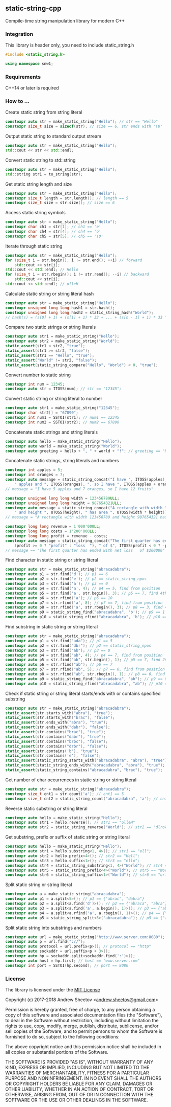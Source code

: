 ## static-string-cpp

Compile-time string manipulation library for modern C++

### Integration

This library is header only, you need to include static_string.h

```cpp
#include <static_string.h>

using namespace snw1;
```

### Requirements

C++14 or later is required

### How to ...

Create static string from string literal

```cpp
constexpr auto str = make_static_string("Hello"); // str == "Hello"
constexpr size_t size = sizeof(str); // size == 6, str ends with '\0'
```

Output static string to standard output stream

```cpp
constexpr auto str = make_static_string("Hello");
std::cout << str << std::endl;
```

Convert static string to std::string

```cpp
constexpr auto str = make_static_string("Hello");
std::string str1 = to_string(str);
```

Get static string length and size

```cpp
constexpr auto str = make_static_string("Hello");
constexpr size_t length = str.length(); // length == 5
constexpr size_t size = str.size(); // size == 6
```

Access static string symbols

```cpp
constexpr auto str = make_static_string("Hello");
constexpr char ch1 = str[1]; // ch1 == 'e'
constexpr char ch4 = str[4]; // ch4 == 'o'
constexpr char ch5 = str[5]; // ch5 == '\0'
```

Iterate through static string

```cpp
constexpr auto str = make_static_string("Hello");
for (size_t i = str.begin(); i != str.end(); ++i) // forward
    std::cout << str[i];
std::cout << std::endl; // Hello
for (size_t i = str.rbegin(); i != str.rend(); --i) // backward
    std::cout << str[i];
std::cout << std::endl; // olleH
```

Calculate static string or string literal hash

```cpp
constexpr auto str = make_static_string("Hello");
constexpr unsigned long long hash1 = str.hash();
constexpr unsigned long long hash2 = static_string_hash("World");
// hash(s) = (s[0] + 1) + (s[1] + 1) * 33 + ... + (s[n - 1] + 1) * 33 ^ (n - 1) + 5381 * 33 ^ n mod 2 ^ 64
```

Compare two static strings or string literals

```cpp
constexpr auto str1 = make_static_string("Hello");
constexpr auto str2 = make_static_string("World");
static_assert(str1 < str2, "true");
static_assert(str1 >= str2, "false");
static_assert(str1 == "Hello", "true");
static_assert("World" != str2, "false");
static_assert(static_string_compare("Hello", "World") < 0, "true");
```

Convert number to static string

```cpp
constexpr int num = 12345;
constexpr auto str = ITOSS(num); // str == "12345";
```

Convert static string or string literal to number

```cpp
constexpr auto str1 = make_static_string("12345");
constexpr char str2[] = "67890";
constexpr int num1 = SSTOI(str1); // num1 == 12345
constexpr int num2 = SSTOI(str2); // num2 == 67890
```

Concatenate static strings and string literals

```cpp
constexpr auto hello = make_static_string("Hello");
constexpr auto world = make_static_string("World");
constexpr auto greeting = hello + ", " + world + "!"; // greeting == "Hello, World!"
```

Concatenate static strings, string literals and numbers

```cpp
constexpr int apples = 5;
constexpr int oranges = 7;
constexpr auto message = static_string_concat("I have ", ITOSS(apples), 
    " apples and ", ITOSS(oranges), ", so I have ", ITOSS(apples + oranges), " fruits");
// message = "I have 5 apples and 7 oranges, so I have 12 fruits"    
```

```cpp
constexpr unsigned long long width = 123456789ULL;
constexpr unsigned long long height = 987654321ULL;
constexpr auto message = static_string_concat("A rectangle with width ", UTOSS(width), 
    " and height ", UTOSS(height), " has area ", UTOSS(width * height));
// message = "A rectangle with width 123456789 and height 987654321 has area 121932631112635269"    
```

```cpp
constexpr long long revenue = 1'000'000LL;
constexpr long long costs = 1'200'000LL;
constexpr long long profit = revenue - costs;
constexpr auto message = static_string_concat("The first quarter has ended with net ",
    (profit >= 0 ? "profit" : "loss  "), " of $", ITOSS(profit < 0 ? -profit : profit));
// message == "The first quarter has ended with net loss   of $200000"
```

Find character in static string or string literal

```cpp
constexpr auto str = make_static_string("abracadabra");
constexpr auto p1 = str.find('d'); // p1 == 6
constexpr auto p2 = str.find('e'); // p2 == static_string_npos
constexpr auto p3 = str.find('a'); // p3 == 0
constexpr auto p4 = str.find('a', 4); // p4 == 5, find from position
constexpr auto p5 = str.find('a', str.begin(), 3); // p5 == 7, find 4th occurrence
constexpr auto p6 = str.rfind('a'); // p6 == 10
constexpr auto p7 = str.rfind('a', 8); // p7 == 7, find from position
constexpr auto p8 = str.rfind('a', str.rbegin(), 3); // p8 == 3, find 4th occurrence
constexpr auto p9 = static_string_find("abracadabra", 'b'); // p9 == 1
constexpr auto p10 = static_string_rfind("abracadabra", 'b'); // p10 == 8
```

Find substring in static string or string literal

```cpp
constexpr auto str = make_static_string("abracadabra");
constexpr auto p1 = str.find("ada"); // p1 == 5
constexpr auto p2 = str.find("dbr"); // p2 == static_string_npos
constexpr auto p3 = str.find("ab"); // p3 == 0
constexpr auto p4 = str.find("ab", 4); // p4 == 7, find from position
constexpr auto p5 = str.find("ab", str.begin(), 1); // p5 == 7, find 2nd occurrence
constexpr auto p6 = str.rfind("ab"); // p6 == 7
constexpr auto p7 = str.rfind("ab", 5); // p7 == 0, find from position
constexpr auto p8 = str.rfind("ab", str.rbegin(), 1); // p8 == 0, find 2nd occurrence
constexpr auto p9 = static_string_find("abracadabra", "ab"); // p9 == 0
constexpr auto p10 = static_string_rfind("abracadabra", "ab"); // p10 == 7
```

Check if static string or string literal starts/ends with or contains specified substring

```cpp
constexpr auto str = make_static_string("abracadabra");
static_assert(str.starts_with("abra"), "true");
static_assert(str.starts_with("brac"), "false");
static_assert(str.ends_with("abra"), "true");
static_assert(str.ends_with("dabr"), "false");
static_assert(str.contains("brac"), "true");
static_assert(str.contains("dabr"), "true");
static_assert(str.contains("brbc"), "false");
static_assert(str.contains("drbr"), "false");
static_assert(str.contains('b'), "true");
static_assert(str.contains('e'), "false");
static_assert(static_string_starts_with("abracadabra", "abra"), "true");
static_assert(static_string_ends_with("abracadabra", "abra"), "true");
static_assert(static_string_contains("abracadabra", "brac"), "true");
```

Get number of char occurrences in static string or string literal 

```cpp
constexpr auto str = make_static_string("abracadabra");
constexpr size_t cnt1 = str.count('a'); // cnt1 == 5
constexpr size_t cnt2 = static_string_count("abracadabra", 'a'); // cnt2 == 5
```

Reverse static substring or string literal

```cpp
constexpr auto hello = make_static_string("Hello");
constexpr auto str1 = hello.reverse(); // str1 == "olleH"
constexpr auto str2 = static_string_reverse("World"); // str2 == "dlroW"
```

Get substring, prefix or suffix of static string or string literal

```cpp
constexpr auto hello = make_static_string("Hello");
constexpr auto str1 = hello.substring<1, 4>(); // str1 == "ell";
constexpr auto str2 = hello.prefix<4>(); // str2 == "Hell";
constexpr auto str3 = hello.suffix<1>(); // str3 == "ello";
constexpr auto str4 = static_string_substring<1, 4>("World"); // str4 == "orl";
constexpr auto str5 = static_string_prefix<4>("World"); // str5 == "Worl";
constexpr auto str6 = static_string_suffix<1>("World"); // str6 == "orld";
```

Split static string or string literal

```cpp
constexpr auto a = make_static_string("abracadabra");
constexpr auto p1 = a.split<5>(); // p1 == {"abrac", "dabra"}
constexpr auto p2 = a.split<a.find('d')>(); // p2 == {"abraca", "abra"}
constexpr auto p3 = a.split<a.find('a', a.begin(), 1)>(); // p3 == {"abr", "cadabra"}
constexpr auto p4 = a.split<a.rfind('a', a.rbegin(), 1)>(); // p4 == {"abracad", "bra"}
constexpr auto p5 = static_string_split<5>("abracadabra"); // p5 == {"abrac", "dabra"}
```

Split static string into substrings and numbers

```cpp
constexpr auto url = make_static_string("http://www.server.com:8080");
constexpr auto p = url.find("://");
constexpr auto protocol = url.prefix<p>(); // protocol == "http"
constexpr auto sockaddr = url.suffix<p + 3>();
constexpr auto hp = sockaddr.split<sockaddr.find(':')>();
constexpr auto host = hp.first; // host == "www.server.com"
constexpr int port = SSTOI(hp.second); // port == 8080
```

### License

The library is licensed under the [MIT License](http://opensource.org/licenses/MIT)

Copyright (c) 2017-2018 Andrew Sheetov <[andrew.sheetov@gmail.com](mailto:andrew.sheetov@gmail.com)>

Permission is hereby  granted, free of charge, to any  person obtaining a copy
of this software and associated  documentation files (the "Software"), to deal
in the Software  without restriction, including without  limitation the rights
to  use, copy,  modify, merge,  publish, distribute,  sublicense, and/or  sell
copies  of  the Software,  and  to  permit persons  to  whom  the Software  is
furnished to do so, subject to the following conditions:

The above copyright notice and this permission notice shall be included in all
copies or substantial portions of the Software.

THE SOFTWARE  IS PROVIDED "AS  IS", WITHOUT WARRANTY  OF ANY KIND,  EXPRESS OR
IMPLIED,  INCLUDING BUT  NOT  LIMITED TO  THE  WARRANTIES OF  MERCHANTABILITY,
FITNESS FOR  A PARTICULAR PURPOSE AND  NONINFRINGEMENT. IN NO EVENT  SHALL THE
AUTHORS  OR COPYRIGHT  HOLDERS  BE  LIABLE FOR  ANY  CLAIM,  DAMAGES OR  OTHER
LIABILITY, WHETHER IN AN ACTION OF  CONTRACT, TORT OR OTHERWISE, ARISING FROM,
OUT OF OR IN CONNECTION WITH THE SOFTWARE  OR THE USE OR OTHER DEALINGS IN THE
SOFTWARE.
